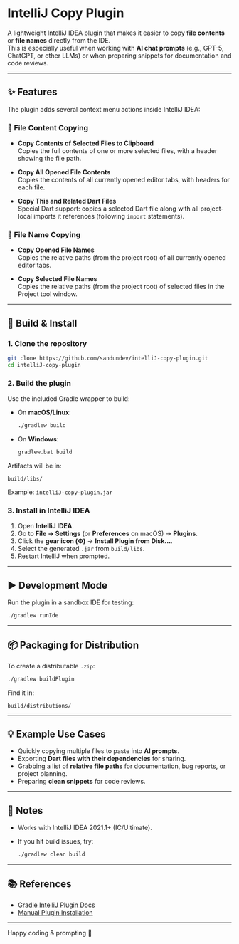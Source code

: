 # IntelliJ Copy Plugin

A lightweight IntelliJ IDEA plugin that makes it easier to copy **file contents** or **file names** directly from the IDE.  
This is especially useful when working with **AI chat prompts** (e.g., GPT-5, ChatGPT, or other LLMs) or when preparing snippets for documentation and code reviews.

---

## ✨ Features

The plugin adds several context menu actions inside IntelliJ IDEA:

### 📂 File Content Copying
- **Copy Contents of Selected Files to Clipboard**  
  Copies the full contents of one or more selected files, with a header showing the file path.

- **Copy All Opened File Contents**  
  Copies the contents of all currently opened editor tabs, with headers for each file.

- **Copy This and Related Dart Files**  
  Special Dart support: copies a selected Dart file along with all project-local imports it references (following `import` statements).

### 📄 File Name Copying
- **Copy Opened File Names**  
  Copies the relative paths (from the project root) of all currently opened editor tabs.

- **Copy Selected File Names**  
  Copies the relative paths (from the project root) of selected files in the Project tool window.

---

## 🔧 Build & Install

### 1. Clone the repository
```bash
git clone https://github.com/sandundev/intelliJ-copy-plugin.git
cd intelliJ-copy-plugin
````

### 2. Build the plugin

Use the included Gradle wrapper to build:

* On **macOS/Linux**:

  ```bash
  ./gradlew build
  ```
* On **Windows**:

  ```cmd
  gradlew.bat build
  ```

Artifacts will be in:

```
build/libs/
```

Example: `intelliJ-copy-plugin.jar`

### 3. Install in IntelliJ IDEA

1. Open **IntelliJ IDEA**.
2. Go to **File → Settings** (or **Preferences** on macOS) → **Plugins**.
3. Click the **gear icon (⚙️)** → **Install Plugin from Disk...**.
4. Select the generated `.jar` from `build/libs`.
5. Restart IntelliJ when prompted.

---

## ▶️ Development Mode

Run the plugin in a sandbox IDE for testing:

```bash
./gradlew runIde
```

---

## 📦 Packaging for Distribution

To create a distributable `.zip`:

```bash
./gradlew buildPlugin
```

Find it in:

```
build/distributions/
```

---

## 💡 Example Use Cases

* Quickly copying multiple files to paste into **AI prompts**.
* Exporting **Dart files with their dependencies** for sharing.
* Grabbing a list of **relative file paths** for documentation, bug reports, or project planning.
* Preparing **clean snippets** for code reviews.

---

## 📝 Notes

* Works with IntelliJ IDEA 2021.1+ (IC/Ultimate).
* If you hit build issues, try:

  ```bash
  ./gradlew clean build
  ```

---

## 📚 References

* [Gradle IntelliJ Plugin Docs](https://plugins.jetbrains.com/docs/intellij/gradle-build-system.html)
* [Manual Plugin Installation](https://www.jetbrains.com/help/idea/managing-plugins.html#install_plugin_from_disk)

---

Happy coding & prompting 🚀

```